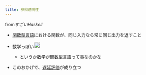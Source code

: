 ```yaml
---
title: 参照透明性
---
```


from*すごいHaskell*

* [関数型言語](%E9%96%A2%E6%95%B0%E5%9E%8B%E8%A8%80%E8%AA%9E.md)における関数が、同じ入力なら常に同じ出力を返すこと

* 数学っぽい<img src='https://scrapbox.io/api/pages/blu3mo-public/blu3mo/icon' alt='blu3mo.icon' height="19.5"/>
  
  * というか数学が[関数型言語](%E9%96%A2%E6%95%B0%E5%9E%8B%E8%A8%80%E8%AA%9E.md)って事なのかな
* このおかげで、[遅延評価](%E9%81%85%E5%BB%B6%E8%A9%95%E4%BE%A1.md)が成り立つ
